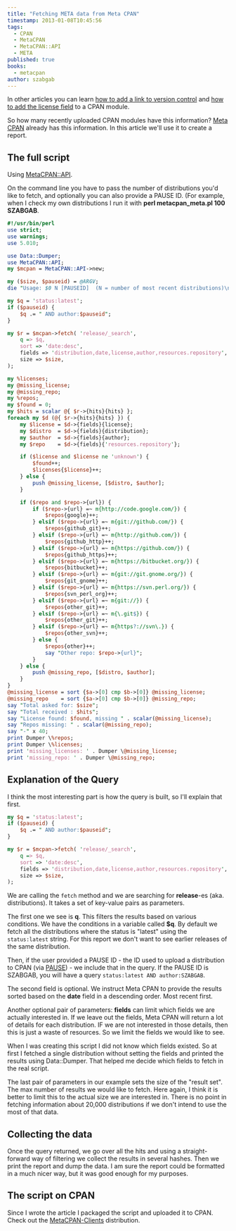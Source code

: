 ```yaml
---
title: "Fetching META data from Meta CPAN"
timestamp: 2013-01-08T10:45:56
tags:
  - CPAN
  - MetaCPAN
  - MetaCPAN::API
  - META
published: true
books:
  - metacpan
author: szabgab
---
```



In other articles you can learn <a
href="/how-to-add-link-to-version-control-system-of-a-cpan-distributions">how to add a link to
version control</a> and [how to add the license field](/how-to-add-the-license-field-to-meta-files-on-cpan) to a CPAN module.

So how many recently uploaded CPAN modules have this information? [Meta CPAN](https://metacpan.org/) already
has this information. In this article we'll use it to create a report.


## The full script

Using [MetaCPAN::API](https://metacpan.org/pod/MetaCPAN::API).

On the command line you have to pass the number of distributions you'd like to fetch,
and optionally you can also provide a PAUSE ID. (For example, when I check my own distributions
I run it with **perl metacpan_meta.pl 100 SZABGAB**.

```perl
#!/usr/bin/perl
use strict;
use warnings;
use 5.010;

use Data::Dumper;
use MetaCPAN::API;
my $mcpan = MetaCPAN::API->new;

my ($size, $pauseid) = @ARGV;
die "Usage: $0 N [PAUSEID]  (N = number of most recent distributions)\n" if not $size;

my $q = 'status:latest';
if ($pauseid) {
    $q .= " AND author:$pauseid";
}

my $r = $mcpan->fetch( 'release/_search',
    q => $q,
    sort => 'date:desc',
    fields => 'distribution,date,license,author,resources.repository',
    size => $size,
);

my %licenses;
my @missing_license;
my @missing_repo;
my %repos;
my $found = 0;
my $hits = scalar @{ $r->{hits}{hits} };
foreach my $d (@{ $r->{hits}{hits} }) {
    my $license = $d->{fields}{license};
    my $distro  = $d->{fields}{distribution};
    my $author  = $d->{fields}{author};
    my $repo    = $d->{fields}{'resources.repository'};

    if ($license and $license ne 'unknown') {
        $found++;
        $licenses{$license}++;
    } else {
        push @missing_license, [$distro, $author];
    }

    if ($repo and $repo->{url}) {
        if ($repo->{url} =~ m{http://code.google.com/}) {
            $repos{google}++;
        } elsif ($repo->{url} =~ m{git://github.com/}) {
            $repos{github_git}++;
        } elsif ($repo->{url} =~ m{http://github.com/}) {
            $repos{github_http}++;
        } elsif ($repo->{url} =~ m{https://github.com/}) {
            $repos{github_https}++;
        } elsif ($repo->{url} =~ m{https://bitbucket.org/}) {
            $repos{bitbucket}++;
        } elsif ($repo->{url} =~ m{git://git.gnome.org/}) {
            $repos{git_gnome}++;
        } elsif ($repo->{url} =~ m{https://svn.perl.org/}) {
            $repos{svn_perl_org}++;
        } elsif ($repo->{url} =~ m{git://}) {
            $repos{other_git}++;
        } elsif ($repo->{url} =~ m{\.git$}) {
            $repos{other_git}++;
        } elsif ($repo->{url} =~ m{https?://svn\.}) {
            $repos{other_svn}++;
        } else {
            $repos{other}++;
            say "Other repo: $repo->{url}";
        }
    } else {
        push @missing_repo, [$distro, $author];
    }
}
@missing_license = sort {$a->[0] cmp $b->[0]} @missing_license;
@missing_repo    = sort {$a->[0] cmp $b->[0]} @missing_repo;
say "Total asked for: $size";
say "Total received : $hits";
say "License found: $found, missing " . scalar(@missing_license);
say "Repos missing: " . scalar(@missing_repo);
say "-" x 40;
print Dumper \%repos;
print Dumper \%licenses;
print 'missing_licenses: ' . Dumper \@missing_license;
print 'missing_repo: ' . Dumper \@missing_repo;
```

## Explanation of the Query

I think the most interesting part is how the query is built, so I'll explain that first.

```perl
my $q = 'status:latest';
if ($pauseid) {
    $q .= " AND author:$pauseid";
}

my $r = $mcpan->fetch( 'release/_search',
    q => $q,
    sort => 'date:desc',
    fields => 'distribution,date,license,author,resources.repository',
    size => $size,
);
```

We are calling the `fetch` method and we are searching for **release**-es (aka. distributions).
It takes a set of key-value pairs as parameters.

The first one we see is **q**. This filters the results based on various conditions.
We have the conditions in a variable called **$q**. By default we fetch all the distributions where
the status is "latest" using the `status:latest` string.
For this report we don't want to see earlier releases of the same distribution.

Then, if the user provided a PAUSE ID - the ID used to upload a distribution to CPAN
(via [PAUSE](https://pause.perl.org/)) -
we include that in the query. If the PAUSE ID is SZABGAB, you will have a query
`status:latest AND author:SZABGAB`.

The second field is optional. We instruct Meta CPAN to provide the results sorted based on the **date** field in a
descending order. Most recent first.

Another optional pair of parameters: **fields** can limit which fields we are actually interested in. If we leave out
the fields, Meta CPAN will return a lot of details for each distribution. IF we are not interested in those details,
then this is just a waste of resources. So we limit the fields we would like to see.

When I was creating this script I did not know which fields existed. So at first I fetched a single distribution
without setting the fields and printed the results using Data::Dumper. That helped me decide which fields to fetch
in the real script.

The last pair of parameters in our example sets the size of the "result set". The max number of results we would like to
fetch. Here again, I think it is better to limit this to the actual size we are interested in. There is no point in
fetching information about 20,000 distributions if we don't intend to use the most of that data.


## Collecting the data

Once the query returned, we go over all the hits and using a straight-forward way of filtering we collect the
results in several hashes. Then we print the report and dump the data. I am sure the report could be formatted
in a much nicer way, but it was good enough for my purposes.

## The script on CPAN

Since I wrote the article I packaged the script and uploaded it to CPAN.
Check out the [MetaCPAN-Clients](https://metacpan.org/release/MetaCPAN-Clients)
distribution.


